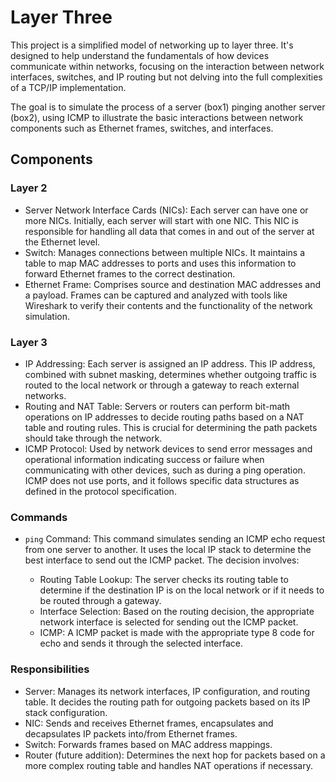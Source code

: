 # Layer Three

This project is a simplified model of networking up to layer three. It's designed to help understand the fundamentals of how devices communicate within networks, focusing on the interaction between network interfaces, switches, and IP routing but not delving into the full complexities of a TCP/IP implementation.

The goal is to simulate the process of a server (box1) pinging another server (box2), using ICMP to illustrate the basic interactions between network components such as Ethernet frames, switches, and interfaces.


## Components

### Layer 2

* Server Network Interface Cards (NICs): Each server can have one or more NICs. Initially, each server will start with one NIC. This NIC is responsible for handling all data that comes in and out of the server at the Ethernet level.
* Switch: Manages connections between multiple NICs. It maintains a table to map MAC addresses to ports and uses this information to forward Ethernet frames to the correct destination.
* Ethernet Frame: Comprises source and destination MAC addresses and a payload. Frames can be captured and analyzed with tools like Wireshark to verify their contents and the functionality of the network simulation.

### Layer 3

* IP Addressing: Each server is assigned an IP address. This IP address, combined with subnet masking, determines whether outgoing traffic is routed to the local network or through a gateway to reach external networks.
* Routing and NAT Table: Servers or routers can perform bit-math operations on IP addresses to decide routing paths based on a NAT table and routing rules. This is crucial for determining the path packets should take through the network.
* ICMP Protocol: Used by network devices to send error messages and operational information indicating success or failure when communicating with other devices, such as during a ping operation. ICMP does not use ports, and it follows specific data structures as defined in the protocol specification.


### Commands

* `ping` Command: This command simulates sending an ICMP echo request from one server to another. It uses the local IP stack to determine the best interface to send out the ICMP packet. The decision involves:

    - Routing Table Lookup: The server checks its routing table to determine if the destination IP is on the local network or if it needs to be routed through a gateway.
    - Interface Selection: Based on the routing decision, the appropriate network interface is selected for sending out the ICMP packet.
    - ICMP: A ICMP packet is made with the appropriate type 8 code for echo and sends it through the selected interface.

### Responsibilities

* Server: Manages its network interfaces, IP configuration, and routing table. It decides the routing path for outgoing packets based on its IP stack configuration.
* NIC: Sends and receives Ethernet frames, encapsulates and decapsulates IP packets into/from Ethernet frames.
* Switch: Forwards frames based on MAC address mappings.
* Router (future addition): Determines the next hop for packets based on a more complex routing table and handles NAT operations if necessary.
